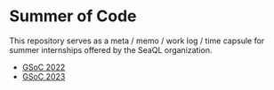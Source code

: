 # Summer of Code

This repository serves as a meta / memo / work log / time capsule for summer internships offered by the SeaQL organization.  

 - [GSoC 2022](/2022)
 - [GSoC 2023](/2023)

